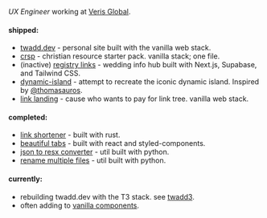 _UX Engineer_ working at [Veris Global](https://verisglobal.com/).

#### shipped:
- [twadd.dev](https://github.com/taylorwaddell/twadd-dev-2.0) - personal site built with the vanilla web stack.
- [crsp](https://github.com/taylorwaddell/crsp-html) - christian resource starter pack. vanilla stack; one file.
- (inactive) [registry links](https://github.com/taylorwaddell/registery-links) - wedding info hub built with Next.js, Supabase, and Tailwind CSS.
- [dynamic-island](https://github.com/taylorwaddell/dynamic-island) - attempt to recreate the iconic dynamic island. Inspired by [@thomasauros](https://twitter.com/thomasauros/status/1632730698032316419).
- [link landing](https://github.com/taylorwaddell/link-landing) - cause who wants to pay for link tree. vanilla web stack.

#### completed:
- [link shortener](https://github.com/taylorwaddell/rust-link-shortner) - built with rust.
- [beautiful tabs](https://github.com/taylorwaddell/beautiful-tabs) - built with react and styled-components.
- [json to resx converter](https://github.com/taylorwaddell/json-resx-converter) - util built with python.
- [rename multiple files](https://github.com/taylorwaddell/rename_mulitple_files) - util built with python.

#### currently:
- rebuilding twadd.dev with the T3 stack. see [twadd3](https://github.com/taylorwaddell/twadd3).
- often adding to [vanilla components](https://github.com/taylorwaddell/vanilla-components).
